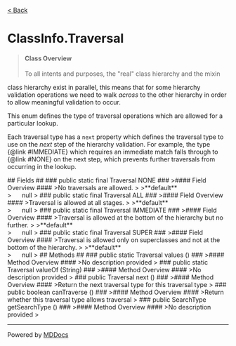 [< Back](../README.md)
# ClassInfo.Traversal #
>#### Class Overview ####
><p>To all intents and purposes, the "real" class hierarchy and the mixin
 class hierarchy exist in parallel, this means that for some hierarchy
 validation operations we need to walk <em>across</em> to the other
 hierarchy in order to allow meaningful validation to occur.</p>

 <p>This enum defines the type of traversal operations which are allowed
 for a particular lookup.</p>

 <p>Each traversal type has a <code>next</code> property which defines
 the traversal type to use on the <em>next</em> step of the hierarchy
 validation. For example, the type {@link #IMMEDIATE} which requires an
 immediate match falls through to {@link #NONE} on the next step, which
 prevents further traversals from occurring in the lookup.</p>
## Fields ##
### public static final Traversal NONE ###
>#### Field Overview ####
>No traversals are allowed.
>
>**default**<br />
>&nbsp;&nbsp;&nbsp;&nbsp;&nbsp;&nbsp;null
>
### public static final Traversal ALL ###
>#### Field Overview ####
>Traversal is allowed at all stages.
>
>**default**<br />
>&nbsp;&nbsp;&nbsp;&nbsp;&nbsp;&nbsp;null
>
### public static final Traversal IMMEDIATE ###
>#### Field Overview ####
>Traversal is allowed at the bottom of the hierarchy but no further.
>
>**default**<br />
>&nbsp;&nbsp;&nbsp;&nbsp;&nbsp;&nbsp;null
>
### public static final Traversal SUPER ###
>#### Field Overview ####
>Traversal is allowed only on superclasses and not at the bottom of
 the hierarchy.
>
>**default**<br />
>&nbsp;&nbsp;&nbsp;&nbsp;&nbsp;&nbsp;null
>
## Methods ##
### public static Traversal values () ###
>#### Method Overview ####
>No description provided
>
### public static Traversal valueOf (String) ###
>#### Method Overview ####
>No description provided
>
### public Traversal next () ###
>#### Method Overview ####
>Return the next traversal type for this traversal type
>
### public boolean canTraverse () ###
>#### Method Overview ####
>Return whether this traversal type allows traversal
>
### public SearchType getSearchType () ###
>#### Method Overview ####
>No description provided
>

---
Powered by [MDDocs](https://github.com/VRCube/MDDocs)